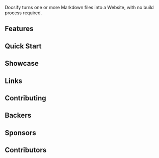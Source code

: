 
Docsify turns one or more Markdown files into a Website, with no build process required.

## Features


## Quick Start


## Showcase


## Links


## Contributing



## Backers

## Sponsors


## Contributors
